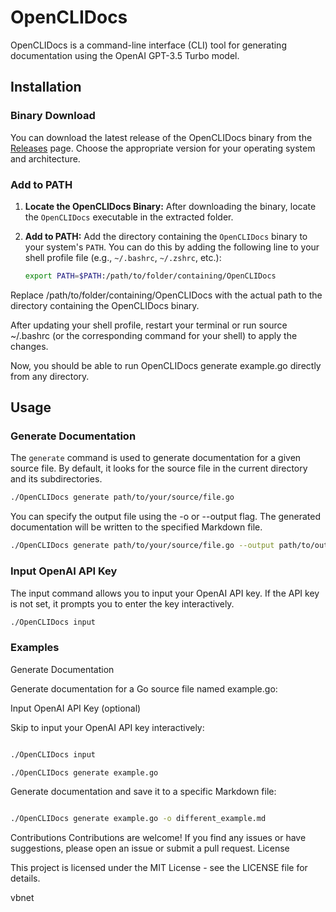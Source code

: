 # OpenCLIDocs

OpenCLIDocs is a command-line interface (CLI) tool for generating documentation using the OpenAI GPT-3.5 Turbo model.


## Installation

### Binary Download

You can download the latest release of the OpenCLIDocs binary from the [Releases](https://github.com/jchu47/OpenCLIDocs/releases) page. Choose the appropriate version for your operating system and architecture.

### Add to PATH

1. **Locate the OpenCLIDocs Binary:**
   After downloading the binary, locate the `OpenCLIDocs` executable in the extracted folder.

2. **Add to PATH:**
   Add the directory containing the `OpenCLIDocs` binary to your system's `PATH`. You can do this by adding the following line to your shell profile file (e.g., `~/.bashrc`, `~/.zshrc`, etc.):

   ```bash
   export PATH=$PATH:/path/to/folder/containing/OpenCLIDocs

Replace /path/to/folder/containing/OpenCLIDocs with the actual path to the directory containing the OpenCLIDocs binary.

After updating your shell profile, restart your terminal or run source ~/.bashrc (or the corresponding command for your shell) to apply the changes.

Now, you should be able to run OpenCLIDocs generate example.go directly from any directory.

## Usage

### Generate Documentation

The `generate` command is used to generate documentation for a given source file. By default, it looks for the source file in the current directory and its subdirectories.

```bash
./OpenCLIDocs generate path/to/your/source/file.go
```
You can specify the output file using the -o or --output flag. The generated documentation will be written to the specified Markdown file.
```bash
./OpenCLIDocs generate path/to/your/source/file.go --output path/to/output/file.md
```

### Input OpenAI API Key

The input command allows you to input your OpenAI API key. If the API key is not set, it prompts you to enter the key interactively.
```bash
./OpenCLIDocs input
```

### Examples
Generate Documentation

Generate documentation for a Go source file named example.go:

Input OpenAI API Key (optional)

Skip to input your OpenAI API key interactively:

```bash

./OpenCLIDocs input
```

```bash
./OpenCLIDocs generate example.go
```

Generate documentation and save it to a specific Markdown file:

``` bash

./OpenCLIDocs generate example.go -o different_example.md
```


Contributions
Contributions are welcome! If you find any issues or have suggestions, please open an issue or submit a pull request.
License

This project is licensed under the MIT License - see the LICENSE file for details.

vbnet
